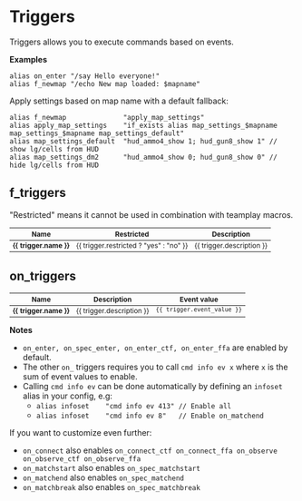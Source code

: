 ---
---

<script setup>
import fTriggers from '../../data/f_triggers.json';
import onTriggers from './../../data/on_triggers.json';
</script>

# Triggers

Triggers allows you to execute commands based on events.

**Examples**

```
alias on_enter "/say Hello everyone!"
alias f_newmap "/echo New map loaded: $mapname"
```

Apply settings based on map name with a default fallback:

```
alias f_newmap              "apply_map_settings"
alias apply_map_settings    "if_exists alias map_settings_$mapname map_settings_$mapname map_settings_default"
alias map_settings_default  "hud_ammo4_show 1; hud_gun8_show 1" // show lg/cells from HUD
alias map_settings_dm2      "hud_ammo4_show 0; hud_gun8_show 0" // hide lg/cells from HUD
```

## f_triggers

"Restricted" means it cannot be used in combination with teamplay macros.

<table style="font-size: 0.85em">
    <thead>
        <tr>
            <th>Name</th>
            <th>Restricted</th>
            <th>Description</th>
        </tr>
    </thead>
    <tbody>
        <tr v-for="trigger in fTriggers">
            <td valign="top">
                <strong>{{ trigger.name }}</strong>
            </td>
            <td valign="top">
                {{ trigger.restricted ? "yes" : "no" }}
            </td>
            <td valign="top">
                {{ trigger.description }}
            </td>
        </tr>
    </tbody>
</table>

## on_triggers

<table style="font-size: 0.85em">
    <thead>
        <tr>
            <th>Name</th>
            <th>Description</th>
            <th>Event value</th>
        </tr>
    </thead>
    <tbody>
        <tr v-for="trigger in onTriggers">
            <td valign="top">
                <strong>{{ trigger.name }}</strong>
            </td>
            <td valign="top">
                {{ trigger.description }}
            </td>
             <td valign="top">
                <code>{{ trigger.event_value }}</code>
            </td>
        </tr>
    </tbody>
</table>

**Notes**

* `on_enter, on_spec_enter, on_enter_ctf, on_enter_ffa` are enabled by default.
* The other `on_` triggers requires you to call `cmd info ev x` where `x` is the sum of event values to enable.
* Calling `cmd info ev` can be done automatically by defining an `infoset` alias in your config, e.g:
    * `alias infoset    "cmd info ev 413" // Enable all`
    * `alias infoset    "cmd info ev 8"   // Enable on_matchend`

If you want to customize even further:

* `on_connect` also enables `on_connect_ctf on_connect_ffa on_observe on_observe_ctf on_observe_ffa`
* `on_matchstart` also enables `on_spec_matchstart`
* `on_matchend` also enables `on_spec_matchend`
* `on_matchbreak` also enables `on_spec_matchbreak`
